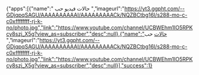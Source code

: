 
{"apps":[{"name":" حالات فيديو حب ","imageurl":"https://yt3.ggpht.com/--GDjqpqSAGU/AAAAAAAAAAI/AAAAAAAAACk/NQZBCtbg16I/s288-mo-c-c0xffffffff-rj-k-no/photo.jpg","link":"https://www.youtube.com/channel/UCBWEhm1IO5RPKcy8szj_X5g?view_as=subscriber","desc":null},{"name":"حالات  حب 
 ","imageurl":"https://yt3.ggpht.com/--GDjqpqSAGU/AAAAAAAAAAI/AAAAAAAAACk/NQZBCtbg16I/s288-mo-c-c0xffffffff-rj-k-no/photo.jpg","link":"https://www.youtube.com/channel/UCBWEhm1IO5RPKcy8szj_X5g?view_as=subscriber","desc":null}],"success":1}
